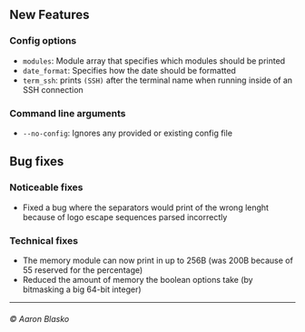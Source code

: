 ## New Features

### Config options
* `modules`: Module array that specifies which modules should be printed
* `date_format`: Specifies how the date should be formatted
* `term_ssh`: prints `(SSH)` after the terminal name when running inside of an SSH connection

### Command line arguments
* `--no-config`: Ignores any provided or existing config file


## Bug fixes

### Noticeable fixes
* Fixed a bug where the separators would print of the wrong lenght because of logo escape sequences parsed incorrectly

### Technical fixes
* The memory module can now print in up to 256B (was 200B because of 55 reserved for the percentage)
* Reduced the amount of memory the boolean options take (by bitmasking a big 64-bit integer)

---

###### © Aaron Blasko
